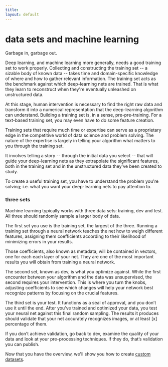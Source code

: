 ```yaml
---
title: 
layout: default
---
```


# data sets and machine learning

Garbage in, garbage out. 

Deep learning, and machine learning more generally, needs a good training set to work properly. Collecting and constructing the training set -- a sizable body of known data -- takes time and domain-specific knowledge of where and how to gather relevant information. The training set acts as the benchmark against which deep-learning nets are trained. That is what they learn to reconstruct when they're eventually unleashed on unstructured data. 

At this stage, human intervention is necessary to find the right raw data and transform it into a numerical representation that the deep-learning algorithm can understand. Building a training set is, in a sense, pre-pre-training. For a text-based training set, you may even have to do some feature creation. 

Training sets that require much time or expertise can serve as a proprietary edge in the competitive world of data science and problem solving. The nature of the expertise is largely in telling your algorithm what matters to you through the training set. 

It involves telling a story -- through the initial data you select -- that will guide your deep-learning nets as they extrapolate the significant features, both in the training set and in the unstructured data they've been created to study.

To create a useful training set, you have to understand the problem you're solving; i.e. what you want your deep-learning nets to pay attention to. 

### three sets

Machine learning typically works with three data sets: training, dev and test. All three should randomly sample a larger body of data.

The first set you use is the training set, the largest of the three. Running a training set through a neural network teaches the net how to weigh different features, assigning them coefficients according to their likelihood of minimizing errors in your results.

Those coefficients, also known as metadata, will be contained in vectors, one for each each layer of your net. They are one of the most important results you will obtain from training a neural network.

The second set, known as dev, is what you optimize against. While the first encounter between your algorithm and the data was unsupervised, the second requires your intervention. This is where you turn the knobs, adjusting coefficients to see which changes will help your network best recognize patterns by focusing on the crucial features.

The third set is your test. It functions as a seal of approval, and you don’t use it until the end. After you’ve trained and optimized your data, you test your neural net against this final random sampling. The results it produces should validate that your net accurately recognizes images, or at least [x] percentage of them.

If you don’t achieve validation, go back to dev, examine the quality of your data and look at your pre-processing techniques. If they do, that’s validation you can publish.

Now that you have the overview, we'll show you how to create [custom datasets](../customdatasets.html).